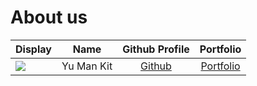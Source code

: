 # About us

Display |    Name    | Github Profile | Portfolio 
--------|:----------:|:--------------:|:---------:
![](https://via.placeholder.com/100.png?text=Photo) | Yu Man Kit | [Github](https://github.com/Toby-Yu) | [Portfolio](toby-yu)